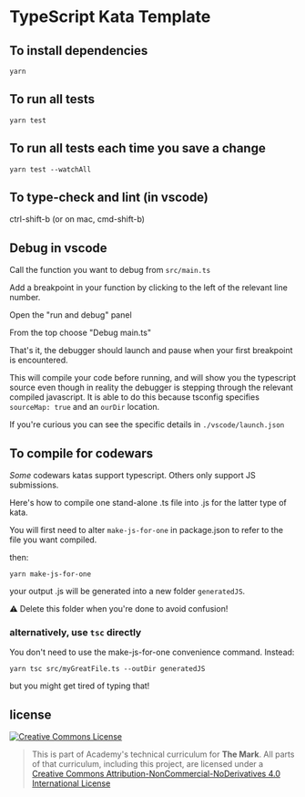 # TypeScript Kata Template

## To install dependencies

```
yarn
```

## To run all tests

```
yarn test
```

## To run all tests each time you save a change

```
yarn test --watchAll
```

## To type-check and lint (in vscode)

ctrl-shift-b (or on mac, cmd-shift-b)

## Debug in vscode

Call the function you want to debug from `src/main.ts`

Add a breakpoint in your function by clicking to the left of the relevant line number.

Open the "run and debug" panel

From the top choose "Debug main.ts"

That's it, the debugger should launch and pause when your first breakpoint is encountered.

This will compile your code before running, and will show you the typescript source even though in reality the debugger is stepping through the relevant compiled javascript. It is able to do this because tsconfig specifies `sourceMap: true` and an `ourDir` location.

If you're curious you can see the specific details in `./vscode/launch.json`

## To compile for codewars

_Some_ codewars katas support typescript. Others only support JS submissions.

Here's how to compile one stand-alone .ts file into .js for the latter type of kata.

You will first need to alter `make-js-for-one` in package.json to refer to the file you want compiled.

then:

```
yarn make-js-for-one
```

your output .js will be generated into a new folder `generatedJS`.

⚠️ Delete this folder when you're done to avoid confusion!

### alternatively, use `tsc` directly

You don't need to use the make-js-for-one convenience command. Instead:

```
yarn tsc src/myGreatFile.ts --outDir generatedJS
```

but you might get tired of typing that!

## license

<a rel="license" href="http://creativecommons.org/licenses/by-nc-nd/4.0/"><img alt="Creative Commons License" style="border-width:0" src="https://i.creativecommons.org/l/by-nc-nd/4.0/88x31.png" /></a>

> This is part of Academy's technical curriculum for **The Mark**. All parts of that curriculum, including this project, are licensed under a <a rel="license" href="http://creativecommons.org/licenses/by-nc-nd/4.0/">Creative Commons Attribution-NonCommercial-NoDerivatives 4.0 International License</a>
